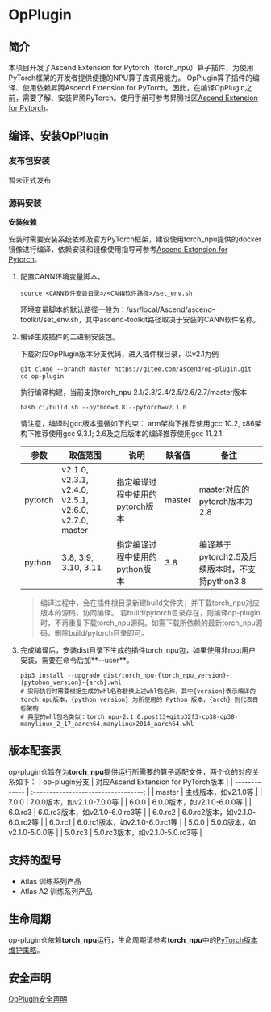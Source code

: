 # OpPlugin

## 简介

本项目开发了Ascend Extension for Pytorch（torch_npu）算子插件，为使用PyTorch框架的开发者提供便捷的NPU算子库调用能力。
OpPlugin算子插件的编译、使用依赖昇腾Ascend Extension for PyTorch。因此，在编译OpPlugin之前，需要了解、安装昇腾PyTorch。使用手册可参考昇腾社区[Ascend Extension for Pytorch](https://gitee.com/ascend/pytorch/blob/master/README.zh.md)。

## 编译、安装OpPlugin

### 发布包安装
暂未正式发布

### 源码安装

**安装依赖**

安装时需要安装系统依赖及官方PyTorch框架，建议使用torch_npu提供的docker镜像进行编译，依赖安装和镜像使用指导可参考[Ascend Extension for Pytorch](https://gitee.com/ascend/pytorch/blob/master/README.zh.md#%E4%BD%BF%E7%94%A8%E6%BA%90%E7%A0%81%E7%BC%96%E8%AF%91%E5%AE%89%E8%A3%85pytorch%E6%A1%86%E6%9E%B6)。

1. 配置CANN环境变量脚本。

   ```
   source <CANN软件安装目录>/<CANN软件路径>/set_env.sh
   ```

   环境变量脚本的默认路径一般为：/usr/local/Ascend/ascend-toolkit/set_env.sh，其中ascend-toolkit路径取决于安装的CANN软件名称。

2. 编译生成插件的二进制安装包。

   下载对应OpPlugin版本分支代码，进入插件根目录，以v2.1为例
   ```
   git clone --branch master https://gitee.com/ascend/op-plugin.git
   cd op-plugin
   ```
   执行编译构建，当前支持torch_npu 2.1/2.3/2.4/2.5/2.6/2.7/master版本
   ```
   bash ci/build.sh --python=3.8 --pytorch=v2.1.0
   ```
   请注意，编译时gcc版本遵循如下约束：
   arm架构下推荐使用gcc 10.2, x86架构下推荐使用gcc 9.3.1; 2.6及之后版本的编译推荐使用gcc 11.2.1

   | 参数      | 取值范围                                                   | 说明                  | 缺省值    | 备注                                |
   |---------|--------------------------------------------------------|---------------------|--------|-----------------------------------|
   | pytorch | v2.1.0, v2.3.1, v2.4.0, v2.5.1, v2.6.0, v2.7.0, master | 指定编译过程中使用的pytorch版本 | master | master对应的pytorch版本为2.8            |
   | python  | 3.8, 3.9, 3.10, 3.11                                   | 指定编译过程中使用的python版本  | 3.8    | 编译基于pytorch2.5及后续版本时，不支持python3.8 |


   >编译过程中，会在插件根目录新建build文件夹，并下载torch_npu对应版本的源码，协同编译。 若build/pytorch目录存在，则编译op-plugin时，不再重复下载torch_npu源码。如需下载所依赖的最新torch_npu源码，删除build/pytorch目录即可。

3. 完成编译后，安装dist目录下生成的插件torch\_npu包，如果使用非root用户安装，需要在命令后加**--user**。

   ```
   pip3 install --upgrade dist/torch_npu-{torch_npu_version}-{pytohon_version}-{arch}.whl
   # 实际执行时需要根据生成的whl名称替换上述whl包名称，其中{version}表示编译的torch_npu版本，{python_version} 为所使用的 Python 版本，{arch} 则代表目标架构
   # 典型的whl包名类似：torch_npu-2.1.0.post13+gitb32f3-cp38-cp38-manylinux_2_17_aarch64.manylinux2014_aarch64.whl
   ```

## 版本配套表
op-plugin仓旨在为**torch_npu**提供运行所需要的算子适配文件，两个仓的对应关系如下：
| op-plugin分支 | 对应Ascend Extension for PyTorch版本 |
| ------------- | :----------------------------------: |
| master        |     主线版本，如v2.1.0等             |
| 7.0.0        |     7.0.0版本，如v2.1.0-7.0.0等       |
| 6.0.0        |     6.0.0版本，如v2.1.0-6.0.0等       |
| 6.0.rc3       |   6.0.rc3版本，如v2.1.0-6.0.rc3等    |
| 6.0.rc2       |   6.0.rc2版本，如v2.1.0-6.0.rc2等    |
| 6.0.rc1       |   6.0.rc1版本，如v2.1.0-6.0.rc1等    |
| 5.0.0         |     5.0.0版本，如v2.1.0-5.0.0等      |
| 5.0.rc3       |   5.0.rc3版本，如v2.1.0-5.0.rc3等    |

## 支持的型号
- Atlas 训练系列产品
- Atlas A2 训练系列产品

## 生命周期
op-plugin仓依赖**torch_npu**运行，生命周期请参考**torch_npu**中的[PyTorch版本维护策略](https://gitee.com/ascend/pytorch/blob/master/README.zh.md#pytorch%E7%89%88%E6%9C%AC%E7%BB%B4%E6%8A%A4%E7%AD%96%E7%95%A5)。

## 安全声明

[OpPlugin安全声明](SECURITYNOTE.md)
